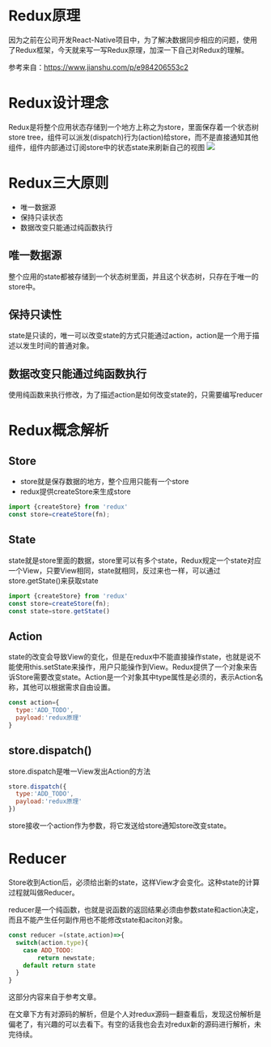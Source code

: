 # Redux原理
因为之前在公司开发React-Native项目中，为了解决数据同步相应的问题，使用了Redux框架，今天就来写一写Redux原理，加深一下自己对Redux的理解。

参考来自：https://www.jianshu.com/p/e984206553c2

# Redux设计理念
Redux是将整个应用状态存储到一个地方上称之为store，里面保存着一个状态树store tree，组件可以派发(dispatch)行为(action)给store，而不是直接通知其他组件，组件内部通过订阅store中的状态state来刷新自己的视图
![](https://upload-images.jianshu.io/upload_images/6548744-df461a22f59ef7da.png?imageMogr2/auto-orient/strip|imageView2/2/w/800)

# Redux三大原则
- 唯一数据源
- 保持只读状态
- 数据改变只能通过纯函数执行

## 唯一数据源
整个应用的state都被存储到一个状态树里面，并且这个状态树，只存在于唯一的store中。

## 保持只读性
state是只读的，唯一可以改变state的方式只能通过action，action是一个用于描述以发生时间的普通对象。

## 数据改变只能通过纯函数执行
使用纯函数来执行修改，为了描述action是如何改变state的，只需要编写reducer

# Redux概念解析

## Store
- store就是保存数据的地方，整个应用只能有一个store
- redux提供createStore来生成store
```JavaScript
import {createStore} from 'redux'
const store=createStore(fn);
```
## State
state就是store里面的数据，store里可以有多个state，Redux规定一个state对应一个View，只要View相同，state就相同，反过来也一样，可以通过store.getState()来获取state
```JavaScript
import {createStore} from 'redux'
const store=createStore(fn);
const state=store.getState()
```

## Action
state的改变会导致View的变化，但是在redux中不能直接操作state，也就是说不能使用this.setState来操作，用户只能操作到View。Redux提供了一个对象来告诉Store需要改变state。Action是一个对象其中type属性是必须的，表示Action名称，其他可以根据需求自由设置。
```JavaScript
const action={
  type:'ADD_TODO',
  payload:'redux原理'
}
```

## store.dispatch()

store.dispatch是唯一View发出Action的方法
```JavaScript
store.dispatch({
  type:'ADD_TODO',
  payload:'redux原理'
})
```
store接收一个action作为参数，将它发送给store通知store改变state。

# Reducer

Store收到Action后，必须给出新的state，这样View才会变化。这种state的计算过程就叫做Reducer。

reducer是一个纯函数，也就是说函数的返回结果必须由参数state和action决定，而且不能产生任何副作用也不能修改state和aciton对象。

```JavaScript
const reducer =(state,action)=>{
  switch(action.type){
    case ADD_TODO:
        return newstate;
    default return state
  }
}
```

这部分内容来自于参考文章。

在文章下方有对源码的解析，但是个人对redux源码一翻查看后，发现这份解析是偏老了，有兴趣的可以去看下。有空的话我也会去对redux新的源码进行解析，未完待续。
